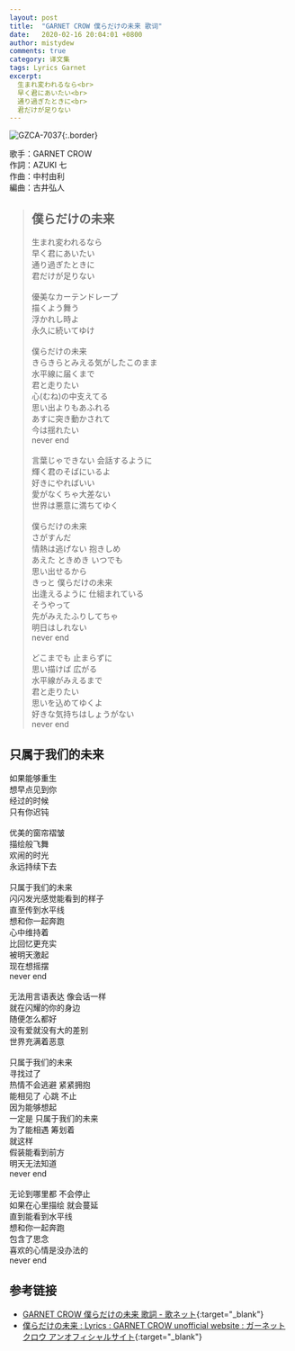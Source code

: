 ```yaml
---
layout: post
title:  "GARNET CROW 僕らだけの未来 歌词"
date:   2020-02-16 20:04:01 +0800
author: mistydew
comments: true
category: 译文集
tags: Lyrics Garnet
excerpt:
  生まれ変われるなら<br>
  早く君にあいたい<br>
  通り過ぎたときに<br>
  君だけが足りない
---
```

![GZCA-7037](https://ganekuro.github.io/images/discography/single/GZCA-7037.jpg){:.border}

歌手：GARNET CROW<br>
作詞：AZUKI 七<br>
作曲：中村由利<br>
編曲：古井弘人

<blockquote class="original">
  <h2>僕らだけの未来</h2>
  <p>
    生まれ変われるなら<br>
    早く君にあいたい<br>
    通り過ぎたときに<br>
    君だけが足りない<br>
    <br>
    優美なカーテンドレープ<br>
    描くよう舞う<br>
    浮かれし時よ<br>
    永久に続いてゆけ<br>
    <br>
    僕らだけの未来<br>
    きらきらとみえる気がしたこのまま<br>
    水平線に届くまで<br>
    君と走りたい<br>
    心(むね)の中支えてる<br>
    思い出よりもあふれる<br>
    あすに突き動かされて<br>
    今は揺れたい<br>
    never end<br>
    <br>
    言葉じゃできない 会話するように<br>
    輝く君のそばにいるよ<br>
    好きにやればいい<br>
    愛がなくちゃ大差ない<br>
    世界は悪意に満ちてゆく<br>
    <br>
    僕らだけの未来<br>
    さがすんだ<br>
    情熱は逃げない 抱きしめ<br>
    あえた ときめき いつでも<br>
    思い出せるから<br>
    きっと 僕らだけの未来<br>
    出逢えるように 仕組まれている<br>
    そうやって<br>
    先がみえたふりしてちゃ<br>
    明日はしれない<br>
    never end<br>
    <br>
    どこまでも 止まらずに<br>
    思い描けば 広がる<br>
    水平線がみえるまで<br>
    君と走りたい<br>
    思いを込めてゆくよ<br>
    好きな気持ちはしょうがない<br>
    never end
  </p>
</blockquote>

<div class="translation">
  <h2>只属于我们的未来</h2>
  <p>
    如果能够重生<br>
    想早点见到你<br>
    经过的时候<br>
    只有你迟钝<br>
    <br>
    优美的窗帘褶皱<br>
    描绘般飞舞<br>
    欢闹的时光<br>
    永远持续下去<br>
    <br>
    只属于我们的未来<br>
    闪闪发光感觉能看到的样子<br>
    直至传到水平线<br>
    想和你一起奔跑<br>
    心中维持着<br>
    比回忆更充实<br>
    被明天激起<br>
    现在想摇摆<br>
    never end<br>
    <br>
    无法用言语表达 像会话一样<br>
    就在闪耀的你的身边<br>
    随便怎么都好<br>
    没有爱就没有大的差别<br>
    世界充满着恶意<br>
    <br>
    只属于我们的未来<br>
    寻找过了<br>
    热情不会逃避 紧紧拥抱<br>
    能相见了 心跳 不止<br>
    因为能够想起<br>
    一定是 只属于我们的未来<br>
    为了能相遇 筹划着<br>
    就这样<br>
    假装能看到前方<br>
    明天无法知道<br>
    never end<br>
    <br>
    无论到哪里都 不会停止<br>
    如果在心里描绘 就会蔓延<br>
    直到能看到水平线<br>
    想和你一起奔跑<br>
    包含了思念<br>
    喜欢的心情是没办法的<br>
    never end
  </p>
</div>

## 参考链接

* [GARNET CROW 僕らだけの未来 歌詞 - 歌ネット](https://www.uta-net.com/song/18459/){:target="_blank"}
* [僕らだけの未来 : Lyrics : GARNET CROW unofficial website : ガーネットクロウ アンオフィシャルサイト](https://ganekuro.github.io/lyrics/original/Bokura-Dake-no-Mirai.html){:target="_blank"}
